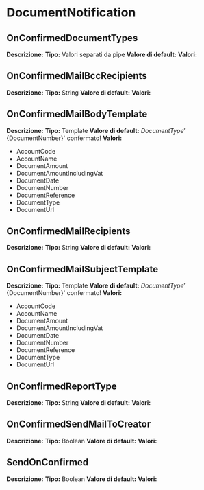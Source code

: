 # DocumentNotification
OnConfirmedDocumentTypes 
----
**Descrizione:** 
**Tipo:** Valori separati da pipe
**Valore di default:** 
**Valori:**

OnConfirmedMailBccRecipients 
----
**Descrizione:** 
**Tipo:** String
**Valore di default:** 
**Valori:**

OnConfirmedMailBodyTemplate 
----
**Descrizione:** 
**Tipo:** Template
**Valore di default:** ${DocumentType} '${DocumentNumber}' confermato!
**Valori:**
* AccountCode
* AccountName
* DocumentAmount
* DocumentAmountIncludingVat
* DocumentDate
* DocumentNumber
* DocumentReference
* DocumentType
* DocumentUrl

OnConfirmedMailRecipients 
----
**Descrizione:** 
**Tipo:** String
**Valore di default:** 
**Valori:**

OnConfirmedMailSubjectTemplate 
----
**Descrizione:** 
**Tipo:** Template
**Valore di default:** ${DocumentType} '${DocumentNumber}' confermato!
**Valori:**
* AccountCode
* AccountName
* DocumentAmount
* DocumentAmountIncludingVat
* DocumentDate
* DocumentNumber
* DocumentReference
* DocumentType
* DocumentUrl

OnConfirmedReportType 
----
**Descrizione:** 
**Tipo:** String
**Valore di default:** 
**Valori:**

OnConfirmedSendMailToCreator 
----
**Descrizione:** 
**Tipo:** Boolean
**Valore di default:** 
**Valori:**

SendOnConfirmed 
----
**Descrizione:** 
**Tipo:** Boolean
**Valore di default:** 
**Valori:**

